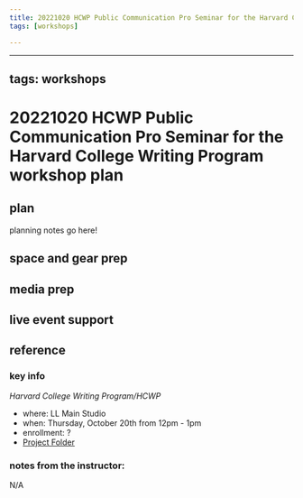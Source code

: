 ```yaml
---
title: 20221020 HCWP Public Communication Pro Seminar for the Harvard College Writing Program workshop plan
tags: [workshops]

---
```


---
tags: workshops
---
# 20221020 HCWP Public Communication Pro Seminar for the Harvard College Writing Program workshop plan

## plan
planning notes go here!
## space and gear prep
## media prep
## live event support
## reference
### key info
*Harvard College Writing Program/HCWP*
* where: LL Main Studio 
* when: Thursday, October 20th from 12pm - 1pm
* enrollment: ? 
* [Project Folder](https://drive.google.com/drive/u/0/folders/17mUvgDtdoCi-zi6A--4pOH2K7bEMutUi)

### notes from the instructor:
N/A
